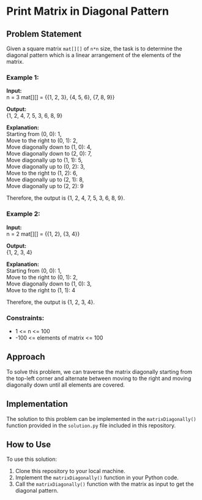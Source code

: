 # Print Matrix in Diagonal Pattern

## Problem Statement

Given a square matrix `mat[][]` of `n*n` size, the task is to determine the diagonal pattern which is a linear arrangement of the elements of the matrix.

### Example 1:

**Input:**  
n = 3
mat[][] = {{1, 2, 3},
{4, 5, 6},
{7, 8, 9}}


**Output:**  
{1, 2, 4, 7, 5, 3, 6, 8, 9}

**Explanation:**  
Starting from (0, 0): 1,  
Move to the right to (0, 1): 2,  
Move diagonally down to (1, 0): 4,  
Move diagonally down to (2, 0): 7,  
Move diagonally up to (1, 1): 5,  
Move diagonally up to (0, 2): 3,  
Move to the right to (1, 2): 6,  
Move diagonally up to (2, 1): 8,  
Move diagonally up to (2, 2): 9  

Therefore, the output is {1, 2, 4, 7, 5, 3, 6, 8, 9}.

### Example 2:

**Input:**  
n = 2
mat[][] = {{1, 2},
{3, 4}}


**Output:**  
{1, 2, 3, 4}

**Explanation:**  
Starting from (0, 0): 1,  
Move to the right to (0, 1): 2,  
Move diagonally down to (1, 0): 3,  
Move to the right to (1, 1): 4  

Therefore, the output is {1, 2, 3, 4}.

### Constraints:

- 1 <= n <= 100
- -100 <= elements of matrix <= 100

## Approach

To solve this problem, we can traverse the matrix diagonally starting from the top-left corner and alternate between moving to the right and moving diagonally down until all elements are covered.

## Implementation

The solution to this problem can be implemented in the `matrixDiagonally()` function provided in the `solution.py` file included in this repository.

## How to Use

To use this solution:

1. Clone this repository to your local machine.
2. Implement the `matrixDiagonally()` function in your Python code.
3. Call the `matrixDiagonally()` function with the matrix as input to get the diagonal pattern.


